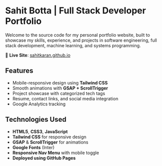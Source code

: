 # Sahit Botta | Full Stack Developer Portfolio

Welcome to the source code for my personal portfolio website, built to showcase my skills, experience, and projects in software engineering, full stack development, machine learning, and systems programming.

🔗 **Live Site**: [sahitkaran.github.io](https://sahitkaran.github.io/portfolio)

##  Features

- Mobile-responsive design using **Tailwind CSS**
- Smooth animations with **GSAP + ScrollTrigger**
- Project showcase with categorized tech tags
- Resume, contact links, and social media integration
- Google Analytics tracking

##  Technologies Used

- **HTML5**, **CSS3**, **JavaScript**
- **Tailwind CSS** for responsive design
- **GSAP** & **ScrollTrigger** for animations
- **Google Fonts** (Inter)
- **Responsive Nav Menu** with mobile toggle
- **Deployed using GitHub Pages**



